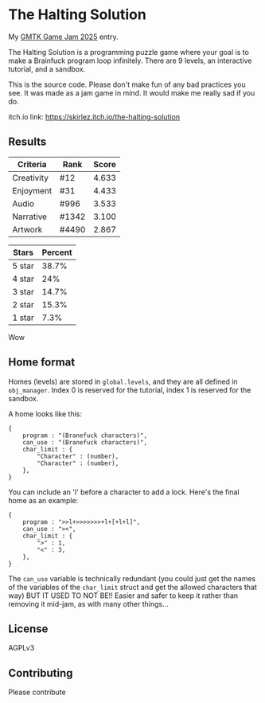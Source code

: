 # The Halting Solution
My [GMTK Game Jam 2025](https://itch.io/jam/gmtk-2025) entry.

The Halting Solution is a programming puzzle game where your goal is to make a Brainfuck program loop infinitely. 
There are 9 levels, an interactive tutorial, and a sandbox.

This is the source code. Please don't make fun of any bad practices you see. It was made as a jam game in mind. It would make me really sad if you do.

itch.io link:
https://skirlez.itch.io/the-halting-solution

## Results

|Criteria|Rank|Score|
|-|-|-|
|Creativity|#12|4.633|
|Enjoyment|#31|4.433|
|Audio|#996|3.533|
|Narrative|#1342|3.100|
|Artwork|#4490|2.867|

|Stars|Percent|
|-|-|
|5 star|38.7%|
|4 star|24%|
|3 star|14.7%|
|2 star|15.3%|
|1 star|7.3%|

Wow

## Home format
Homes (levels) are stored in `global.levels`, and they are all defined in `obj_manager`.
Index 0 is reserved for the tutorial, index 1 is reserved for the sandbox.

A home looks like this:
```gml
{
	program : "(Branefuck characters)",
	can_use : "(Branefuck characters)",
	char_limit : {
		"Character" : (number),
		"Character" : (number),
	},
}
```
You can include an 'l' before a character to add a lock.
Here's the final home as an example:
```gml
{
	program : ">>l+>>>>>>>+l+[+l+l]",
	can_use : "><",
	char_limit : {
		">" : 1,
		"<" : 3,
	},
}
```

The `can_use` variable is technically redundant (you could just get the names of the variables of the `char_limit` struct
and get the allowed characters that way) BUT IT USED TO NOT BE!!
Easier and safer to keep it rather than removing it mid-jam, as with many other things...

## License
AGPLv3

## Contributing
Please contribute
